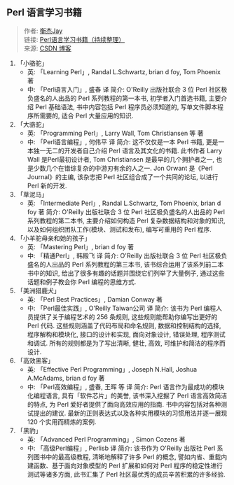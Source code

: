 ## Perl 语言学习书籍

> 作者: [衡杰Jay][author]  
> 链接: [Perl语言学习书籍（持续整理）][link]  
> 来源: [CSDN 博客][source]

1. 「小骆驼」
   - 英: 「Learning Perl」, Randal L.Schwartz, brian d foy, Tom Phoenix 著
   - 中: 「Perl语言入门」, 盛春 译
   简介: O'Reilly 出版社联合 3 位 Perl 社区极负盛名的人出品的 Perl
   系列教程的第一本书, 初学者入门首选书籍, 主要介绍 Perl 基础语法,
   书中内容包括 Perl 程序员必须知道的, 写单文件脚本程序所需要的,
   适合 Perl 大量应用的知识.
1. 「大骆驼」
   - 英: 「Programming Perl」, Larry Wall, Tom Christiansen 等 著
   - 中: 「Perl语言编程」, 何伟平 译
   简介: 这不仅仅是一本 Perl 书籍, 更是一本独一无二的开发者自己介绍 Perl
   语言及其文化的书籍. 此书作者 Larry Wall 是Perl最初设计者,
   Tom Christiansen 是最早的几个拥护者之一,
   也是少数几个在错综复杂的中游刃有余的人之一.
   Jon Orwant 是《Perl Journal》的主编,
   该杂志把 Perl 社区组合成了一个共同的论坛, 以进行 Perl 新的开发.
1. 「草泥马」
   - 英: 「Intermediate Perl」, Randal L.Schwartz, Tom Phoenix, brian d foy 著
   简介: O'Reilly 出版社联合 3 位 Perl 社区极负盛名的人出品的 Perl
   系列教程的第二本书, 主要介绍如何构造 Perl 复杂数据结构和对象的知识,
   以及如何组织团队工作(模块、测试和发布), 编写可重用的 Perl 程序.
1. 「小羊驼母亲和她的孩子」
   - 英: 「Mastering Perl」, brian d foy 著
   - 中: 「精通Perl」, 韩殿飞 译
   简介: O'Reilly 出版社联合 3 位 Perl 社区极负盛名的人出品的 Perl
   系列教程的第三本书, 该书综合运用了该系列前二本书中的知识,
   给出了很多有趣的话题并围绕它们列举了大量例子,
   通过这些话题和例子教会你 Perl 编程的思维方式.
1. 「美洲猎鹿犬」
   - 英: 「Perl Best Practices」, Damian Conway 著
   - 中: 「Perl最佳实践」, O'Reilly Taiwan公司 译
   简介: 该书为 Perl 编程人员提供了关于编程艺术的 256 条规则,
   这些规则能帮助你编写出更好的 Perl 代码. 这些规则涵盖了代码布局和命名规则,
   数据和控制结构的选择, 程序解构和模块化, 接口的设计和实现, 面向对象设计,
   错误处理, 程序测试和调试. 所有的规则都是为了写出清晰, 健壮, 高效,
   可维护和简洁的程序而设计.
1. 「高效黑客」
   - 英: 「Effective Perl Programming」, Joseph N.Hall, Joshua A.McAdams, brian d foy 著
   - 中: 「Perl高效编程」, 盛春, 王晖 等 译
   简介: Perl 语言作为最成功的模块化编程语言, 具有「软件芯片」的美誉,
   该书深入挖掘了 Perl 语言高效简洁的特点,
   为 Perl 爱好者提供了面向高效应用的指南. 书中内容包括对各种测试提出的建议.
   最新的正则表达式以及各种实用模块的习惯用法并逐一展现 120 个实用而精炼的案例.
1. 「黑豹」
   - 英: 「Advanced Perl Programming」, Simon Cozens 著
   - 中: 「高级Perl编程」, Perlisb 译
   简介: 该书作为 O'Reilly 出版社 Perl 系列图书中的最高级教程,
   清晰地解释了许多 Perl 的概念, 譬如内省、重载内建函数、基于面向对象模型的
   Perl 扩展和如何对 Perl 程序的稳定性进行测试等诸多方面,
   此书汇集了 Perl 社区最优秀的成员辛苦积累的许多经验.

[author]: http://my.csdn.net/Henjay724
[link]: http://blog.csdn.net/henjay724/article/details/8437748
[source]: http://blog.csdn.net/
